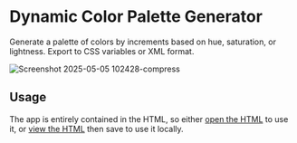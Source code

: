 # Dynamic Color Palette Generator

Generate a palette of colors by increments based on hue, saturation, or lightness. Export to CSS variables or XML format.

![Screenshot 2025-05-05 102428-compress](https://github.com/user-attachments/assets/2e886ae4-0d25-4c3a-8b34-d8582fddc322)

## Usage

The app is entirely contained in the HTML, so either [open the HTML](https://raw.githack.com/dcog989/Dynamic-Color-Palette-Generator/refs/heads/main/Dynamic%20Color%20Palette%20Generator.html) to use it, or [view the HTML](https://github.com/dcog989/Dynamic-Color-Palette-Generator/raw/refs/heads/main/Dynamic%20Color%20Palette%20Generator.html) then save to use it locally.

